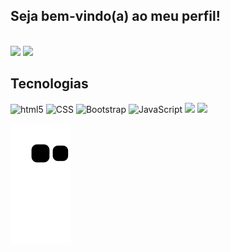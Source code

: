 ## Seja bem-vindo(a) ao meu perfil!


<br>

<div>
<img height="180em" src="https://github-readme-stats.vercel.app/api?username=Fabricioopx&show_icons=true&theme=dark"/>
<img height="180em" src="https://github-readme-stats.vercel.app/api/top-langs/?username=Fabricioopx&layout=compact&theme=dark"/>
</div>

## Tecnologias
![html5](https://img.shields.io/badge/HTML5-E34F26?style=for-the-badge&logo=html5&logoColor=white)
![CSS](https://img.shields.io/badge/CSS-239120?&style=for-the-badge&logo=css3&logoColor=white&color=blue)
![Bootstrap](https://img.shields.io/badge/Bootstrap-563D7C?style=for-the-badge&logo=bootstrap&logoColor=white)
![JavaScript](https://img.shields.io/badge/JavaScript-f7e04a?style=for-the-badge&logo=JavaScript&logoColor=white&labelColor=373837)
<a href="https://instagram.com/santos_wxp" target="_blank"><img src="https://img.shields.io/badge/-Instagram-%23E4405F?style=for-the-badge&logo=instagram&logoColor=white" target="_blank"></a>
<a href = "mailto:fabriciotkd379@gmail.com"><img src="https://img.shields.io/badge/-Gmail-%23333?style=for-the-badge&logo=gmail&logoColor=white" target="_blank"></a> 

![Snake animation](https://github.com/rafaballerini/rafaballerini/blob/output/github-contribution-grid-snake.svg)

<br>
